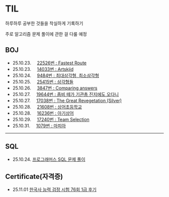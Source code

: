# TIL

하루하루 공부한 것들을 착실하게 기록하기

주로 알고리즘 문제 풀이에 관한 걸 다룰 예정

## BOJ

- 25.10.23. <img width=11 src="https://d2gd6pc034wcta.cloudfront.net/tier/15.svg"> [22526번 : Fastest Route](https://github.com/InwooLeeme/TIL/blob/main/BOJ/boj_20251023_22526.md#22526%EB%B2%88--fastest-route)
- 25.10.23. <img width=11 src="https://d2gd6pc034wcta.cloudfront.net/tier/15.svg"> [14033번 : Artskjid](https://github.com/InwooLeeme/TIL/blob/main/BOJ/boj_20251023_14033.md)
- 25.10.24. <img width=11 src="https://d2gd6pc034wcta.cloudfront.net/tier/23.svg"> [9484번 : 최대삼각형, 최소삼각형](https://github.com/InwooLeeme/TIL/blob/main/BOJ/boj_20251024_9484.md)
- 25.10.25. <img width=11 src="https://d2gd6pc034wcta.cloudfront.net/tier/23.svg"> [25415번 : 삼각형들](https://github.com/InwooLeeme/TIL/blob/main/BOJ/boj_20251025_25415.md)
- 25.10.26. <img width=11 src="https://d2gd6pc034wcta.cloudfront.net/tier/19.svg"> [3847번 : Comparing answers](https://github.com/InwooLeeme/TIL/blob/main/BOJ/boj_20251026_3847.md)
- 25.10.27. <img width=11 src="https://d2gd6pc034wcta.cloudfront.net/tier/13.svg"> [19644번 : 좀비 떼가 기관총 진지에도 오다니](https://github.com/InwooLeeme/TIL/blob/main/BOJ/boj_20251027_19644.md)
- 25.10.27. <img width=11 src="https://d2gd6pc034wcta.cloudfront.net/tier/14.svg"> [17038번 : The Great Revegetation (Silver)](https://github.com/InwooLeeme/TIL/blob/main/BOJ/boj_20251027_17038.md)
- 25.10.28. <img width=11 src="https://d2gd6pc034wcta.cloudfront.net/tier/11.svg"> [21608번 : 상어초등학교](https://github.com/InwooLeeme/TIL/blob/main/BOJ/boj_20251028_21608.md)
- 25.10.28. <img width=11 src="https://d2gd6pc034wcta.cloudfront.net/tier/13.svg"> [16236번 : 아기상어](https://github.com/InwooLeeme/TIL/blob/main/BOJ/boj_20251028_16236.md)
- 25.10.29. <img width=11 src="https://d2gd6pc034wcta.cloudfront.net/tier/15.svg"> [17240번 : Team Selection](https://github.com/InwooLeeme/TIL/blob/main/BOJ/boj_20251029_17240.md)
- 25.10.31. <img width=11 src="https://d2gd6pc034wcta.cloudfront.net/tier/14.svg"> [1079번 : 마피아](https://github.com/InwooLeeme/TIL/blob/main/BOJ/boj_20251031_1079.md)
<hr>

## SQL

- 25.10.24. [프로그래머스 SQL 문제 풀이](https://github.com/InwooLeeme/TIL/blob/main/SQL/sql_20251024_solving.md)

## Certificate(자격증)

- 25.11.01 [한국사 능력 검정 시험 76회 1급 후기](https://github.com/InwooLeeme/TIL/blob/main/Certificate/Korean%20History%20Proficiency%20Test%20Review.md)
